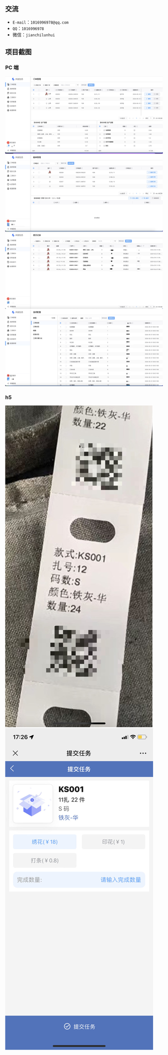 ## 交流

- `E-mail`：`1016996978@qq.com`
- `QQ`：`1016996978`
- 微信：`jianchilunhui`

## 项目截图

### PC 端

![订单管理](./images/1.jpg)
![裁单管理](./images/2.jpg)
![提交记录](./images/3.jpg)
![选项配置](./images/4.jpg)

### h5

![二维码打印](./images/5.jpg)
![提交记录](./images/6.jpg)
